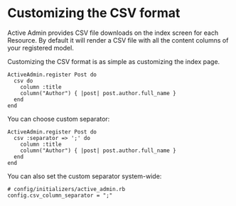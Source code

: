 # Customizing the CSV format

Active Admin provides CSV file downloads on the index screen for each Resource.
By default it will render a CSV file with all the content columns of your
registered model.

Customizing the CSV format is as simple as customizing the index page.

    ActiveAdmin.register Post do
      csv do
        column :title
        column("Author") { |post| post.author.full_name }
      end
    end

You can choose custom separator:

    ActiveAdmin.register Post do
      csv :separator => ';' do
        column :title
        column("Author") { |post| post.author.full_name }
      end
    end

You can also set the custom separator system-wide:

    # config/initializers/active_admin.rb
    config.csv_column_separator = ";"
